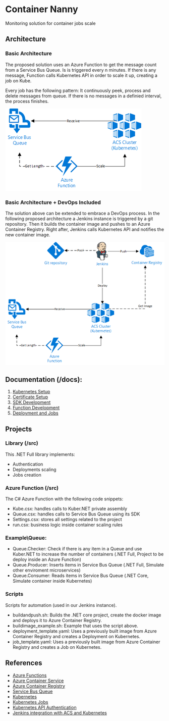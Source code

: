 # Container Nanny
Monitoring solution for container jobs scale

## Architecture

### Basic Architecture

The proposed solution uses an Azure Function to get the message count from a Service Bus Queue. Is is triggered every n minutes. If there is any message, Function calls Kubernetes API in order to scale it up, creating a job on Kube.

Every job has the following pattern: It continuously peek, process and delete messages from queue. If there is no messages in a definied interval, the process finishes.

![Basic Architecture](./imgs/architecture1.png)

### Basic Architecture + DevOps Included

The solution above can be extended to embrace a DevOps process. In the following proposed architecture a Jenkins instance is triggered by a git repository. Then it builds the container image and pushes to an Azure Container Registry. Right after, Jenkins calls Kubernetes API and notifies the new container image.

![Basic Architecture + DevOps Included](./imgs/architecture2.png)

## Documentation (/docs):

1. [Kubernetes Setup](./docs/1_KubernetesSetup.md)
2. [Certificate Setup](./docs/2_CertificateSetup.md)
3. [SDK Development](./docs/3_SDKDevelopment.md)
4. [Function Development](./docs/4_FunctionDevelopment.md)
5. [Deployment and Jobs](./docs/5_DeploymentandJobs.md)

## Projects 

### Library (/src)
This .NET Full library implements:
* Authentication
* Deployments scaling
* Jobs creation

### Azure Function (/src)
The C# Azure Function with the following code snippets:
* Kube.csx: handles calls to Kuber.NET private assembly
* Queue.csx: handles calls to Service Bus Queue using its SDK
* Settings.csx: stores all settings related to the project
* run.csx: business logic inside container scaling rules

### Example\Queue:
* Queue.Checker: Check if there is any item in a Queue and use Kuber.NET to increase the number of containers (.NET Full, Project to be deploy inside an Azure Function)
* Queue.Producer: Inserts items in Service Bus Queue (.NET Full, Simulate other enviroment microservices)
* Queue.Consumer: Reads items in Service Bus Queue (.NET Core, Simulate container inside Kubernetes)

### Scripts
Scripts for automation (used in our Jenkins instance).
* buildandpush.sh: Builds the .NET core project, create the docker image and deploys it to Azure Container Registry.
* buildimage_example.sh: Example that uses the script above.
* deployment_template.yaml: Uses a previously built image from Azure Container Registry and creates a Deployment on Kubernetes.
* job_template.yaml: Uses a previously built image from Azure Container Registry and creates a Job on Kubernetes. 

## References
* [Azure Functions](https://docs.microsoft.com/en-us/azure/azure-functions/functions-overview)
* [Azure Container Service](https://docs.microsoft.com/en-us/azure/container-service/kubernetes/)
* [Azure Container Registry](https://docs.microsoft.com/en-us/azure/container-registry/)
* [Service Bus Queue](https://docs.microsoft.com/en-us/azure/service-bus-messaging/service-bus-queues-topics-subscriptions)
* [Kubernetes](https://kubernetes.io/docs/home/)
* [Kubernetes Jobs](https://kubernetes.io/docs/concepts/workloads/controllers/jobs-run-to-completion/)
* [Kubernetes API Authentication](https://kubernetes.io/docs/admin/authentication/)
* [Jenkins integration with ACS and Kubernetes](https://docs.microsoft.com/en-us/azure/container-service/kubernetes/container-service-kubernetes-jenkins)
